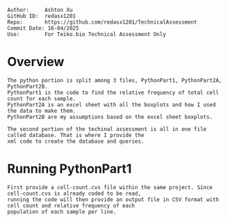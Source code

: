 ```
Author:     Ashton Xu
GitHub ID:  redasx1201
Repo:       https://github.com/redasx1201/TechnicalAssessment
Commit Date: 16-04/2025
Use:        For Teiko.bio Technical Assessment Only
```

# Overview
    The python portion is split among 3 files, PythonPart1, PythonPart2A, PythonPart2B. 
    PythonPart1 is the code to find the relative frequency of total cell count for each sample. 
    PythonPart2A is an excel sheet with all the boxplots and how I used the data to make them.
    PythonPart2B are my assumptions based on the excel sheet boxplots.
    
    The second portion of the techinal assessment is all in one file called database. That is where I provide the 
    xml code to create the database and queries.

# Running PythonPart1
    First provide a cell-count.cvs file within the same project. Since cell-count.cvs is already coded to be read, 
    running the code will then provide an output file in CSV format with cell count and relative frequency of each 
    population of each sample per line.

